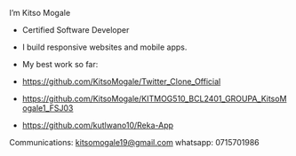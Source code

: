   I’m Kitso Mogale
- Certified Software Developer
- I build responsive websites and mobile apps.
  
- My best work so far:
- https://github.com/KitsoMogale/Twitter_Clone_Official
- https://github.com/KitsoMogale/KITMOG510_BCL2401_GROUPA_KitsoMogale1_FSJ03
- https://github.com/kutlwano10/Reka-App

Communications: 
kitsomogale19@gmail.com
whatsapp: 0715701986


